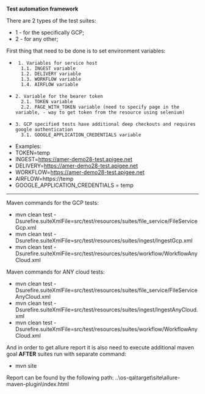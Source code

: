 **Test automation framework** 

There are 2 types of the test suites:

*  	1 - for the specifically GCP;
*  	2 - for any other;

First thing that need to be done is to set environment variables:
  
*      1. Variables for service host
        1.1. INGEST variable
        1.2. DELIVERY variable
        1.3. WORKFLOW variable
        1.4. AIRFLOW variable
 
*     2. Variable for the bearer token
        2.1. TOKEN variable
        2.2. PAGE_WITH_TOKEN variable (need to specify page in the variable, - way to get token from the resource using selenium)
 
*     3. GCP specified tests have additional deep checkouts and requires google authentication
        3.1. GOOGLE_APPLICATION_CREDENTIALS variable

* Examples:
*  TOKEN=temp
*  INGEST=https://amer-demo28-test.apigee.net
*  DELIVERY=https://amer-demo28-test.apigee.net
*  WORKFLOW=https://amer-demo28-test.apigee.net
*  AIRFLOW=https://temp
*  GOOGLE_APPLICATION_CREDENTIALS = temp
********

Maven commands for the GCP tests:
* 	mvn clean test -Dsurefire.suiteXmlFile=src/test/resources/suites/file_service/FileServiceGcp.xml
* 	mvn clean test -Dsurefire.suiteXmlFile=src/test/resources/suites/ingest/IngestGcp.xml
* 	mvn clean test -Dsurefire.suiteXmlFile=src/test/resources/suites/workflow/WorkflowAnyCloud.xml

Maven commands for ANY cloud tests:
* 	mvn clean test -Dsurefire.suiteXmlFile=src/test/resources/suites/file_service/FileServiceAnyCloud.xml
* 	mvn clean test -Dsurefire.suiteXmlFile=src/test/resources/suites/ingest/IngestAnyCloud.xml
* 	mvn clean test -Dsurefire.suiteXmlFile=src/test/resources/suites/workflow/WorkflowAnyCloud.xml

And in order to get allure report it is also need to execute additional maven goal **AFTER** suites run with separate command:

* 	mvn site

Report can be found by the following path: ..\os-qa\target\site\allure-maven-plugin\index.html
